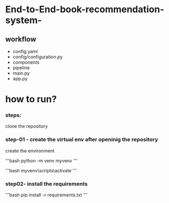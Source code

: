 # End-to-End-book-recommendation-system-

## workflow
- config.yaml
- config/configuration.py
- components
- pipeline
- main.py
- app.py

# how to run?
### steps:

clone the repository 

### step-01 - create the virtual env after openinig the repository

create the environment

'''bash
python -m venv myvenv
'''

'''bash
myvenv\scripts\activate
'''

### step02- install the requirements
'''bash
pip install -r  requirements.txt
'''
